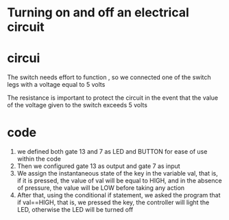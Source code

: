 # Turning on and off an electrical circuit

# circui
The switch needs effort to function , so we connected one of the switch legs with a voltage equal to 5 volts

The resistance is important to protect the circuit in the event that the value of the voltage given to the switch exceeds 5 volts
# code
1. we defined both gate 13 and 7 as LED and BUTTON for ease of use within the code
2. Then we configured gate 13 as output and gate 7 as input
3. We assign the instantaneous state of the key in the variable val, that is, if it is pressed, the value of val will be equal to HIGH, and in the absence of pressure, the value will be LOW before taking any action
4. After that, using the conditional if statement, we asked the program that if val==HIGH, that is, we pressed the key, the controller will light the LED, otherwise the LED will be turned off
